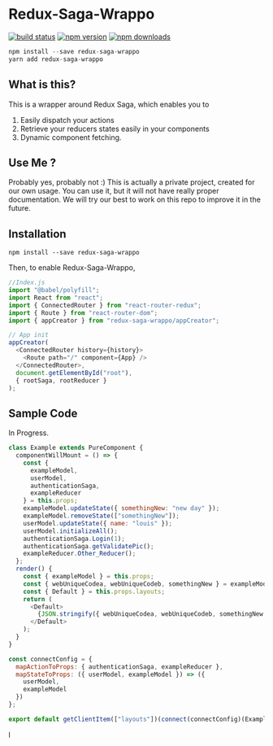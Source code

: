 # Redux-Saga-Wrappo

[![build status](https://img.shields.io/travis/codedsphere/redux-saga-wrappo/master.svg?style=flat-square)](https://travis-ci.org/codedsphere/redux-saga-wrappo)
[![npm version](https://img.shields.io/npm/v/redux-saga-wrappo.svg?style=flat-square)](https://www.npmjs.com/package/redux-saga-wrappo)
[![npm downloads](https://img.shields.io/npm/dm/redux-saga-wrappo.svg?style=flat-square)](https://www.npmjs.com/package/redux-saga-wrappo)

```js
npm install --save redux-saga-wrappo
yarn add redux-saga-wrappo
```

## What is this?

This is a wrapper around Redux Saga, which enables you to

1.  Easily dispatch your actions
2.  Retrieve your reducers states easily in your components
3.  Dynamic component fetching.

## Use Me ?

Probably yes, probably not :)
This is actually a private project, created for our own usage.
You can use it, but it will not have really proper documentation.
We will try our best to work on this repo to improve it in the future.

## Installation

```
npm install --save redux-saga-wrappo
```

Then, to enable Redux-Saga-Wrappo,

```js
//Index.js
import "@babel/polyfill";
import React from "react";
import { ConnectedRouter } from "react-router-redux";
import { Route } from "react-router-dom";
import { appCreator } from "redux-saga-wrappo/appCreator";

// App init
appCreator(
  <ConnectedRouter history={history}>
    <Route path="/" component={App} />
  </ConnectedRouter>,
  document.getElementById("root"),
  { rootSaga, rootReducer }
);
```

## Sample Code

In Progress.

```js
class Example extends PureComponent {
  componentWillMount = () => {
    const {
      exampleModel,
      userModel,
      authenticationSaga,
      exampleReducer
    } = this.props;
    exampleModel.updateState({ somethingNew: "new day" });
    exampleModel.removeState(["somethingNew"]);
    userModel.updateState({ name: "louis" });
    userModel.initializeAll();
    authenticationSaga.Login(1);
    authenticationSaga.getValidatePic();
    exampleReducer.Other_Reducer();
  };
  render() {
    const { exampleModel } = this.props;
    const { webUniqueCodea, webUniqueCodeb, somethingNew } = exampleModel;
    const { Default } = this.props.layouts;
    return (
      <Default>
        {JSON.stringify({ webUniqueCodea, webUniqueCodeb, somethingNew })}
      </Default>
    );
  }
}

const connectConfig = {
  mapActionToProps: { authenticationSaga, exampleReducer },
  mapStateToProps: ({ userModel, exampleModel }) => ({
    userModel,
    exampleModel
  })
};

export default getClientItem(["layouts"])(connect(connectConfig)(Example));
```

l
